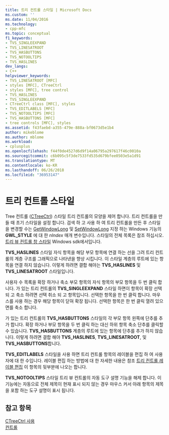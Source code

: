 ```yaml
---
title: 트리 컨트롤 스타일 | Microsoft Docs
ms.custom: ''
ms.date: 11/04/2016
ms.technology:
- cpp-mfc
ms.topic: conceptual
f1_keywords:
- TVS_SINGLEEXPAND
- TVS_LINESATROOT
- TVS_HASBUTTONS
- TVS_NOTOOLTIPS
- TVS_HASLINES
dev_langs:
- C++
helpviewer_keywords:
- TVS_LINESATROOT [MFC]
- styles [MFC], CTreeCtrl
- styles [MFC], tree control
- TVS_HASLINES
- TVS_SINGLEEXPAND
- CTreeCtrl class [MFC], styles
- TVS_EDITLABELS [MFC]
- TVS_NOTOOLTIPS [MFC]
- TVS_HASBUTTONS [MFC]
- tree controls [MFC], styles
ms.assetid: f43faebd-a355-479e-888a-bf0673d5e1b4
author: mikeblome
ms.author: mblome
ms.workload:
- cplusplus
ms.openlocfilehash: f44f0de4527d6d9f14a06795a297617f46c0010a
ms.sourcegitcommit: c6b095c5f3de7533fd535d679bfee0503e5a1d91
ms.translationtype: MT
ms.contentlocale: ko-KR
ms.lasthandoff: 06/26/2018
ms.locfileid: "36953147"
---
```

# <a name="tree-control-styles"></a>트리 컨트롤 스타일
Tree 컨트롤 ([CTreeCtrl](../mfc/reference/ctreectrl-class.md)) 스타일 트리 컨트롤의 모양을 제어 합니다. 트리 컨트롤을 만들 때 초기 스타일을 설정 합니다. 검색 하 고 사용 하 여 트리 컨트롤을 만든 후 스타일을 변경할 수는 [GetWindowLong](http://msdn.microsoft.com/library/windows/desktop/ms633584) 및 [SetWindowLong](http://msdn.microsoft.com/library/windows/desktop/ms633591) 지정 하는 Windows 기능의 **GWL_STYLE** 에 대 한 *nIndex* 매개 변수입니다. 스타일의 전체 목록은 참조 하십시오. [트리 뷰 컨트롤 창 스타일](http://msdn.microsoft.com/library/windows/desktop/bb760013) Windows sdk에서입니다.  
  
 **TVS_HASLINES** 스타일 자식 항목을 해당 부모 항목에 연결 하는 선을 그려 트리 컨트롤의 계층 구조를 그래픽으로 나타낸을 향상 시킵니다. 이 스타일 계층의 루트에 있는 항목을 연결 하지 않습니다. 이렇게 하려면 결합 해야는 **TVS_HASLINES** 및 **TVS_LINESATROOT** 스타일입니다.  
  
 사용자 수 목록을 확장 하거나 축소 부모 항목의 자식 항목의 부모 항목을 두 번 클릭 합니다. 가 있는 트리 컨트롤의 **TVS_SINGLEEXPAND** 스타일 하면이 항목이 확장 선택 되 고 축소 하려면 선택 취소 되 고 항목입니다. 선택한 항목을 한 번 클릭 합니다. 마우스를 사용 하는 경우 해당 항목이 닫혀 확장 됩니다. 선택한 항목은 한 번 클릭 열려 있으면를 축소 합니다.  
  
 가 있는 트리 컨트롤의 **TVS_HASBUTTONS** 스타일의 각 부모 항목 왼쪽에 단추를 추가 합니다. 확장 하거나 부모 항목을 두 번 클릭 하는 대신 하위 항목 축소 단추를 클릭할 수 있습니다. **TVS_HASBUTTONS** 계층의 루트에 있는 항목에 단추를 추가 하지 않습니다. 이렇게 하려면 결합 해야 **TVS_HASLINES**, **TVS_LINESATROOT**, 및 **TVS_HASBUTTONS**합니다.  
  
 **TVS_EDITLABELS** 스타일을 사용 하면 트리 컨트롤 항목의 레이블을 편집 하 여 사용자에 대 한 수입니다. 레이블 편집 하는 방법에 대 한 자세한 내용은 참조 [트리 컨트롤 레이블 편집](../mfc/tree-control-label-editing.md) 이 항목의 뒷부분에 나오는 합니다.  
  
 **TVS_NOTOOLTIPS** 스타일 트리 뷰 컨트롤의 자동 도구 설명 기능을 해제 합니다. 이 기능에는 자동으로 전체 제목이 현재 표시 되지 않는 경우 마우스 커서 아래 항목의 제목을 포함 하는 도구 설명이 표시 됩니다.  
  
## <a name="see-also"></a>참고 항목  
 [CTreeCtrl 사용](../mfc/using-ctreectrl.md)   
 [컨트롤](../mfc/controls-mfc.md)

